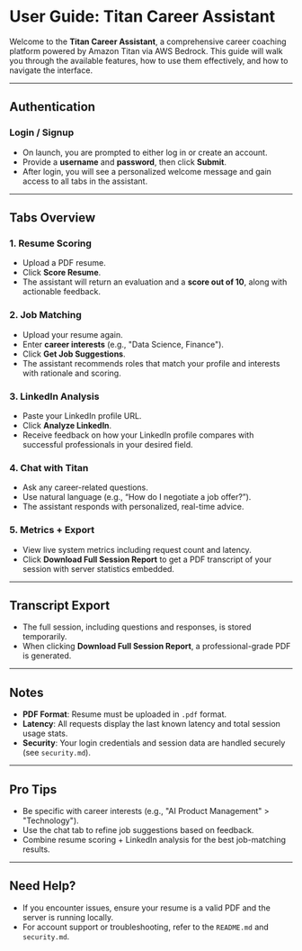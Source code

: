 #  User Guide: Titan Career Assistant

Welcome to the **Titan Career Assistant**, a comprehensive career coaching platform powered by Amazon Titan via AWS Bedrock. This guide will walk you through the available features, how to use them effectively, and how to navigate the interface.

---

##  Authentication

### Login / Signup
- On launch, you are prompted to either log in or create an account.
- Provide a **username** and **password**, then click **Submit**.
- After login, you will see a personalized welcome message and gain access to all tabs in the assistant.

---

##  Tabs Overview

### 1.  Resume Scoring
- Upload a PDF resume.
- Click **Score Resume**.
- The assistant will return an evaluation and a **score out of 10**, along with actionable feedback.

### 2.  Job Matching
- Upload your resume again.
- Enter **career interests** (e.g., "Data Science, Finance").
- Click **Get Job Suggestions**.
- The assistant recommends roles that match your profile and interests with rationale and scoring.

### 3.  LinkedIn Analysis
- Paste your LinkedIn profile URL.
- Click **Analyze LinkedIn**.
- Receive feedback on how your LinkedIn profile compares with successful professionals in your desired field.

### 4.  Chat with Titan
- Ask any career-related questions.
- Use natural language (e.g., “How do I negotiate a job offer?”).
- The assistant responds with personalized, real-time advice.

### 5.  Metrics + Export
- View live system metrics including request count and latency.
- Click **Download Full Session Report** to get a PDF transcript of your session with server statistics embedded.

---

##  Transcript Export

- The full session, including questions and responses, is stored temporarily.
- When clicking **Download Full Session Report**, a professional-grade PDF is generated.

---

##  Notes

- **PDF Format**: Resume must be uploaded in `.pdf` format.
- **Latency**: All requests display the last known latency and total session usage stats.
- **Security**: Your login credentials and session data are handled securely (see `security.md`).

---

##  Pro Tips

- Be specific with career interests (e.g., "AI Product Management" > "Technology").
- Use the chat tab to refine job suggestions based on feedback.
- Combine resume scoring + LinkedIn analysis for the best job-matching results.

---

##  Need Help?

- If you encounter issues, ensure your resume is a valid PDF and the server is running locally.
- For account support or troubleshooting, refer to the `README.md` and `security.md`.


